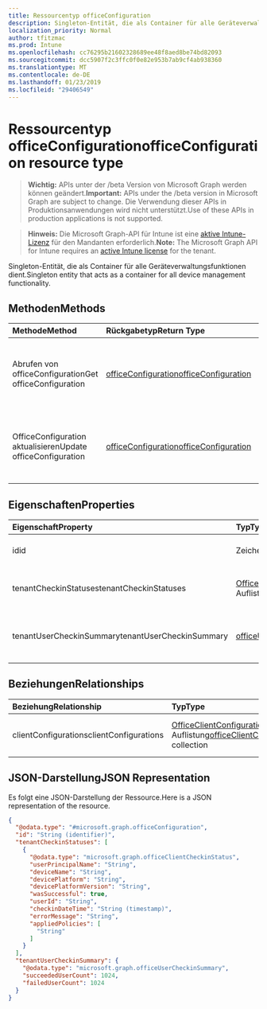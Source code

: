 ```yaml
---
title: Ressourcentyp officeConfiguration
description: Singleton-Entität, die als Container für alle Geräteverwaltungsfunktionen dient.
localization_priority: Normal
author: tfitzmac
ms.prod: Intune
ms.openlocfilehash: cc76295b21602328689ee48f8aed8be74bd82093
ms.sourcegitcommit: dcc5907f2c3ffc0f0e82e953b7ab9cf4ab938360
ms.translationtype: MT
ms.contentlocale: de-DE
ms.lasthandoff: 01/23/2019
ms.locfileid: "29406549"
---
```

# <a name="officeconfiguration-resource-type"></a><span data-ttu-id="bdf4e-103">Ressourcentyp officeConfiguration</span><span class="sxs-lookup"><span data-stu-id="bdf4e-103">officeConfiguration resource type</span></span>

> <span data-ttu-id="bdf4e-104">**Wichtig:** APIs unter der /beta Version von Microsoft Graph werden können geändert.</span><span class="sxs-lookup"><span data-stu-id="bdf4e-104">**Important:** APIs under the /beta version in Microsoft Graph are subject to change.</span></span> <span data-ttu-id="bdf4e-105">Die Verwendung dieser APIs in Produktionsanwendungen wird nicht unterstützt.</span><span class="sxs-lookup"><span data-stu-id="bdf4e-105">Use of these APIs in production applications is not supported.</span></span>

> <span data-ttu-id="bdf4e-106">**Hinweis:** Die Microsoft Graph-API für Intune ist eine [aktive Intune-Lizenz](https://go.microsoft.com/fwlink/?linkid=839381) für den Mandanten erforderlich.</span><span class="sxs-lookup"><span data-stu-id="bdf4e-106">**Note:** The Microsoft Graph API for Intune requires an [active Intune license](https://go.microsoft.com/fwlink/?linkid=839381) for the tenant.</span></span>

<span data-ttu-id="bdf4e-107">Singleton-Entität, die als Container für alle Geräteverwaltungsfunktionen dient.</span><span class="sxs-lookup"><span data-stu-id="bdf4e-107">Singleton entity that acts as a container for all device management functionality.</span></span>

## <a name="methods"></a><span data-ttu-id="bdf4e-108">Methoden</span><span class="sxs-lookup"><span data-stu-id="bdf4e-108">Methods</span></span>
|<span data-ttu-id="bdf4e-109">Methode</span><span class="sxs-lookup"><span data-stu-id="bdf4e-109">Method</span></span>|<span data-ttu-id="bdf4e-110">Rückgabetyp</span><span class="sxs-lookup"><span data-stu-id="bdf4e-110">Return Type</span></span>|<span data-ttu-id="bdf4e-111">Beschreibung</span><span class="sxs-lookup"><span data-stu-id="bdf4e-111">Description</span></span>|
|:---|:---|:---|
|<span data-ttu-id="bdf4e-112">Abrufen von officeConfiguration</span><span class="sxs-lookup"><span data-stu-id="bdf4e-112">Get officeConfiguration</span></span>|[<span data-ttu-id="bdf4e-113">officeConfiguration</span><span class="sxs-lookup"><span data-stu-id="bdf4e-113">officeConfiguration</span></span>](../resources/intune-cirrus-officeconfiguration.md)|<span data-ttu-id="bdf4e-114">Lesen Sie Eigenschaften und Beziehungen des [OfficeConfiguration](../resources/intune-cirrus-officeconfiguration.md) -Objekts.</span><span class="sxs-lookup"><span data-stu-id="bdf4e-114">Read properties and relationships of the [officeConfiguration](../resources/intune-cirrus-officeconfiguration.md) object.</span></span>|
|<span data-ttu-id="bdf4e-115">OfficeConfiguration aktualisieren</span><span class="sxs-lookup"><span data-stu-id="bdf4e-115">Update officeConfiguration</span></span>|[<span data-ttu-id="bdf4e-116">officeConfiguration</span><span class="sxs-lookup"><span data-stu-id="bdf4e-116">officeConfiguration</span></span>](../resources/intune-cirrus-officeconfiguration.md)|<span data-ttu-id="bdf4e-117">Aktualisieren Sie die Eigenschaften eines [OfficeConfiguration](../resources/intune-cirrus-officeconfiguration.md) -Objekts.</span><span class="sxs-lookup"><span data-stu-id="bdf4e-117">Update the properties of a [officeConfiguration](../resources/intune-cirrus-officeconfiguration.md) object.</span></span>|

## <a name="properties"></a><span data-ttu-id="bdf4e-118">Eigenschaften</span><span class="sxs-lookup"><span data-stu-id="bdf4e-118">Properties</span></span>
|<span data-ttu-id="bdf4e-119">Eigenschaft</span><span class="sxs-lookup"><span data-stu-id="bdf4e-119">Property</span></span>|<span data-ttu-id="bdf4e-120">Typ</span><span class="sxs-lookup"><span data-stu-id="bdf4e-120">Type</span></span>|<span data-ttu-id="bdf4e-121">Beschreibung</span><span class="sxs-lookup"><span data-stu-id="bdf4e-121">Description</span></span>|
|:---|:---|:---|
|<span data-ttu-id="bdf4e-122">id</span><span class="sxs-lookup"><span data-stu-id="bdf4e-122">id</span></span>|<span data-ttu-id="bdf4e-123">Zeichenfolge</span><span class="sxs-lookup"><span data-stu-id="bdf4e-123">String</span></span>|<span data-ttu-id="bdf4e-124">ID des Office-Konfiguration.</span><span class="sxs-lookup"><span data-stu-id="bdf4e-124">Id of the office configuration.</span></span>|
|<span data-ttu-id="bdf4e-125">tenantCheckinStatuses</span><span class="sxs-lookup"><span data-stu-id="bdf4e-125">tenantCheckinStatuses</span></span>|<span data-ttu-id="bdf4e-126">[OfficeClientCheckinStatus](../resources/intune-cirrus-officeclientcheckinstatus.md) -Auflistung</span><span class="sxs-lookup"><span data-stu-id="bdf4e-126">[officeClientCheckinStatus](../resources/intune-cirrus-officeclientcheckinstatus.md) collection</span></span>|<span data-ttu-id="bdf4e-127">Liste der Office-Client Einchecken Status.</span><span class="sxs-lookup"><span data-stu-id="bdf4e-127">List of office Client check-in status.</span></span>|
|<span data-ttu-id="bdf4e-128">tenantUserCheckinSummary</span><span class="sxs-lookup"><span data-stu-id="bdf4e-128">tenantUserCheckinSummary</span></span>|[<span data-ttu-id="bdf4e-129">officeUserCheckinSummary</span><span class="sxs-lookup"><span data-stu-id="bdf4e-129">officeUserCheckinSummary</span></span>](../resources/intune-cirrus-officeusercheckinsummary.md)|<span data-ttu-id="bdf4e-130">Entität, die Mandanten Einchecken Statuen beschreibt.</span><span class="sxs-lookup"><span data-stu-id="bdf4e-130">Entity that describes tenant check-in statues</span></span>|

## <a name="relationships"></a><span data-ttu-id="bdf4e-131">Beziehungen</span><span class="sxs-lookup"><span data-stu-id="bdf4e-131">Relationships</span></span>
|<span data-ttu-id="bdf4e-132">Beziehung</span><span class="sxs-lookup"><span data-stu-id="bdf4e-132">Relationship</span></span>|<span data-ttu-id="bdf4e-133">Typ</span><span class="sxs-lookup"><span data-stu-id="bdf4e-133">Type</span></span>|<span data-ttu-id="bdf4e-134">Beschreibung</span><span class="sxs-lookup"><span data-stu-id="bdf4e-134">Description</span></span>|
|:---|:---|:---|
|<span data-ttu-id="bdf4e-135">clientConfigurations</span><span class="sxs-lookup"><span data-stu-id="bdf4e-135">clientConfigurations</span></span>|<span data-ttu-id="bdf4e-136">[OfficeClientConfiguration](../resources/intune-cirrus-officeclientconfiguration.md) -Auflistung</span><span class="sxs-lookup"><span data-stu-id="bdf4e-136">[officeClientConfiguration](../resources/intune-cirrus-officeclientconfiguration.md) collection</span></span>|<span data-ttu-id="bdf4e-137">Liste der Office-Client-Konfiguration.</span><span class="sxs-lookup"><span data-stu-id="bdf4e-137">List of office Client configuration.</span></span>|

## <a name="json-representation"></a><span data-ttu-id="bdf4e-138">JSON-Darstellung</span><span class="sxs-lookup"><span data-stu-id="bdf4e-138">JSON Representation</span></span>
<span data-ttu-id="bdf4e-139">Es folgt eine JSON-Darstellung der Ressource.</span><span class="sxs-lookup"><span data-stu-id="bdf4e-139">Here is a JSON representation of the resource.</span></span>
<!-- {
  "blockType": "resource",
  "keyProperty": "id",
  "@odata.type": "microsoft.graph.officeConfiguration"
}
-->
``` json
{
  "@odata.type": "#microsoft.graph.officeConfiguration",
  "id": "String (identifier)",
  "tenantCheckinStatuses": [
    {
      "@odata.type": "microsoft.graph.officeClientCheckinStatus",
      "userPrincipalName": "String",
      "deviceName": "String",
      "devicePlatform": "String",
      "devicePlatformVersion": "String",
      "wasSuccessful": true,
      "userId": "String",
      "checkinDateTime": "String (timestamp)",
      "errorMessage": "String",
      "appliedPolicies": [
        "String"
      ]
    }
  ],
  "tenantUserCheckinSummary": {
    "@odata.type": "microsoft.graph.officeUserCheckinSummary",
    "succeededUserCount": 1024,
    "failedUserCount": 1024
  }
}
```



